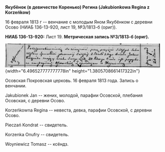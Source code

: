 **Якубёнок (в девичестве Коренько) Регина (Jakubionkowa Regina z
Korzeńkow)**

16 февраля 1813 г -- венчание с молодым Яном Якубёнком с деревни Осово
(НИАБ 136-13-920, лист 19, №3/1813-б (ориг)).

**НИАБ 136-13-920:** Лист 19. **Метрическая запись №3/1813-б (ориг).**

![](./media/72728b7b047c543d75756eef71b950e6dba6de13.png){width="6.496527777777778in"
height="1.3805708661417322in"}

Осовская Покровская церковь. 16 февраля 1813 года. Запись о венчании.

Jakubionek Jan -- жених, молодой, парафии Осовской, плебания Осовская, с
деревни Осово.

Korzeńkowna Regina -- невеста, девка, парафии Осовской, с деревни Осово.

Pieczań Kondrat -- свидетель.

Korzenka Onufry -- свидетель.

Woyniewicz Tomasz -- ксёндз.
